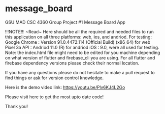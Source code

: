 # message_board
GSU MAD CSC 4360 Group Project #1 Message Board App

!!!NOTE!!! ~Read~
Here should be all the required and needed files to run this application on all three platforms: web, ios, and andriod. For testing: Google Chrome : Version 91.0.4472.114 (Official Build) (x86_64) for web Pixel 3a API : Andriod 11.0 (R) for andriod iOS : 9.0,
were all used for testing. Note: the index.html file might need to be edited for you machine depending on what version of flutter and firebase_cli you are using. For all flutter and firebase dependency versions please check their normal location.

If you have any questions please do not hesitate to make a pull request to find things or ask for version control knowledge.

Here is the demo video link: https://youtu.be/Plv6KJ4L2Go

Please visit here to get the most upto date code! 

Thank you!

